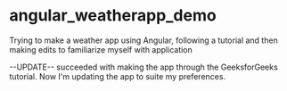 # angular_weatherapp_demo
Trying to make a weather app using Angular, following a tutorial and then making edits to familiarize myself with application

--UPDATE--
succeeded with making the app through the GeeksforGeeks tutorial. Now I'm updating the app to suite my preferences. 